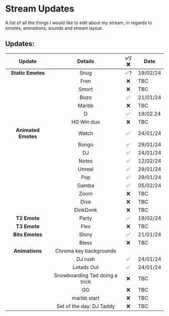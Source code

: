 # Stream Updates
A list of all the things I would like to edit about my stream, in regards to emotes, animations, sounds and stream layout.
<br>
## Updates:
| **Update** | **Details** | **✅/❌** | **Date** |
|:-:|:-:|:-:|-|
| **Static Emotes** | Snug | ✅? | 19/02/24 |
| | Fren | ❌ | TBC |
| | Smort | ❌ | TBC |
| | Bozo | ✅ | 21/01/24 |
| | Marbb | ❌ | TBC |
| | D | ✅ | 19/02.24 |
| | HG Win duo | ❌ | TBC |
| **Animated Emotes** | Watch | ✅ | 24/01/24 |
| | Bongo | ✅ | 29/01/24 |
| | DJ | ✅ | 24/01/24 |
| | Notes | ✅ | 12/02/24 |
| | Unreal | ✅ | 29/01/24 |
| | Pop | ✅ | 29/01/24 |
| | Gamba | ✅ | 05/02/24 |
| | Zoom | ❌ | TBC |
| | Dive | ❌ | TBC |
| | DinkDonk | ❌ | TBC |
| **T2 Emote** | Party | ✅ | 19/02/24 |
| **T3 Emote** | Flex | ❌ | TBC |
| **Bits Emotes** | Shiny | ✅ | 21/01/24 |
| | Bless | ❌ | TBC |
| **Animations** | Chroma key backgrounds | | |
| | DJ rush | ✅ | 24/01/24 |
| | Lotads Out | ✅ | 24/01/24 |
| | Snowboarding Tad doing a trick | ❌ | TBC |
| | GG | ❌ | TBC |
| | marbb start | ❌ | TBC |
| | Set of the day: DJ Taddy | ❌ | TBC |
